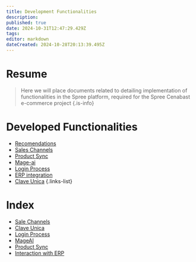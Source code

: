 ```yaml
---
title: Development Functionalities
description: 
published: true
date: 2024-10-31T12:47:29.429Z
tags: 
editor: markdown
dateCreated: 2024-10-28T20:13:39.495Z
---
```


# Resume

> Here we will place documents related to detailing implementation of functionalities in the Spree platform, required for the Spree Cenabast e-commerce project
{.is-info}

# Developed Functionalities

- [Recomendations](recomendations)
- [Sales Channels](sale-channels)
- [Product Sync](product-sync)
- [Mage-ai](mage-ai)
- [Login Process](login-process)
- [ERP integration](interaction-with-erp)
- [Clave Unica](clave-unica)
{.links-list}



# Index

- [Sale Channels](sale-channels.md)
- [Clave Unica](clave-unica.md)
- [Login Process](login-process.md)
- [MageAI](mage-ai.md)
- [Product Sync](./product-sync.md)
- [Interaction with ERP](./interaction-with-erp.md)

